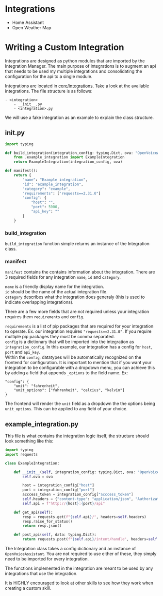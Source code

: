 # Integrations
* Home Assistant
* Open Weather Map

# Writing a Custom Integration
Integrations are designed as python modules that are imported by the Integration Manager. The main purpose of integrations is to augment an api that needs to be used my multiple integrations and consolidating the configuration for the api to a single module.

Integrations are located in [core/integrations](../integrations). Take a look at the available integrations. The file structure is as follows:
```
- <integration>
    - __init__.py
    - <integration>.py
```

We will use a fake integration as an example to explain the class structure.

## __init__.py
```python
import typing

def build_integration(integration_config: typing.Dict, ova: "OpenVoiceAssistant"):
    from .example_integration import ExampleIntegration
    return ExampleIntegration(integration_config, ova)

def manifest():
    return {
        "name": "Example integration",
        "id": "example_integration",
        "category": "example",
        "requirements": ["requests==2.31.0"]
        "config": {
            "host": "",
            "port": 5000,
            "api_key": ""
        }
    }
```

### build_integration

```build_integration``` function simple returns an instance of the Integration class.

### manifest

```manifest``` contains the contains information about the integration. There are 3 required fields for any integration ```name```, ```id``` and ```category```. 

```name``` is a friendly display name for the integration.<br>
```id``` should be the name of the actual integration file.<br>
```category``` describes what the integration does generaly (this is used to indicate overlapping integrations).

There are a few more fields that are not required unless your integration requires them ```requirements``` and ```config```. 

```requirements``` is a list of pip packages that are required for your integration to operate. Ex. our integration requires ```"requests==2.31.0"```. If you require multiple pip packages they must be comma separated.<br>
```config``` is a dictionary that will be imported into the integration as ```integration_config```. In this example, our integration has a config for ```host```, ```port``` and ```api_key```.<br>
Within the ```config```, datatypes will be automatically recognized on the frontend for configuration. It is important to mention that if you want your integration to be configurable with a dropdown menu, you can achieve this by adding a field that appends ```_options``` to the field name. Ex:
```
"config": {
    "unit": "fahrenheit",
    "unit_options": ["fahrenheit", "celcius", "kelvin"]
}
```
The frontend will render the ```unit``` field as a dropdown the the options being ```unit_options```. This can be applied to any field of your choice.

## example_integration.py
This file is what contains the integration logic itself, the structure should look something like this:

```python
import typing
import requests

class ExampleIntegration:

    def __init__(self, integration_config: typing.Dict, ova: 'OpenVoiceAssistant'):
        self.ova = ova

        host = integration_config["host"]
        port = integration_config["port"]
        acccess_token = integration_config["acccess_token"]
        self.headers = {"content-type": "application/json", "Authorization": f"Bearer {acccess_token}"}
        self.api = f"http://{host}:{port}/api"

    def get_api(self):
        resp = requests.get(f"{self.api}/", headers=self.headers)
        resp.raise_for_status()
        return resp.json()

    def post_api(self, data: typing.Dict):
        return requests.post(f"{self.api}/intent/handle", headers=self.headers, json=data)
```

The Integration class takes a config dictionary and an instance of ```OpenVoiceAssistant```. You are not required to use either of these, they simply need to be imported for every integration. 

The functions implemented in the integration are meant to be used by any integrations that use the integration.

It is HIGHLY encouraged to look at other skills to see how they work when creating a custom skill.